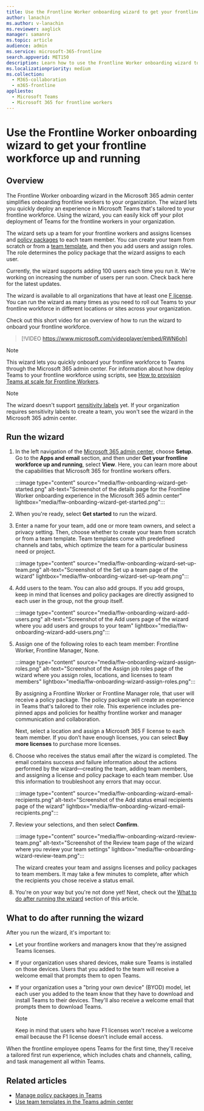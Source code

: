 ```yaml
---
title: Use the Frontline Worker onboarding wizard to get your frontline workforce up and running
author: lanachin
ms.author: v-lanachin
ms.reviewer: aaglick
manager: samanro
ms.topic: article
audience: admin
ms.service: microsoft-365-frontline
search.appverid: MET150
description: Learn how to use the Frontline Worker onboarding wizard to quickly deploy an experience in Teams that's tailored to frontline workers and managers in your organization.
ms.localizationpriority: medium
ms.collection: 
  - M365-collaboration
  - m365-frontline
appliesto: 
  - Microsoft Teams
  - Microsoft 365 for frontline workers
---
```


# Use the Frontline Worker onboarding wizard to get your frontline workforce up and running

## Overview

The Frontline Worker onboarding wizard in the Microsoft 365 admin center simplifies onboarding frontline workers to your organization. The wizard lets you quickly deploy an experience in Microsoft Teams that's tailored to your frontline workforce. Using the wizard, you can easily kick off your pilot deployment of Teams for the frontline workers in your organization.

The wizard sets up a team for your frontline workers and assigns licenses and [policy packages](/microsoftteams/manage-policy-packages) to each team member. You can create your team from scratch or from a [team template](/microsoftteams/get-started-with-teams-templates-in-the-admin-console), and then you add users and assign roles. The role determines the policy package that the wizard assigns to each user.

Currently, the wizard supports adding 100 users each time you run it. We're working on increasing the number of users per run soon. Check back here for the latest updates.

The wizard is available to all organizations that have at least one [F license](https://www.microsoft.com/microsoft-365/enterprise/frontline). You can run the wizard as many times as you need to roll out Teams to your frontline workforce in different locations or sites across your organization.

Check out this short video for an overview of how to run the wizard to onboard your frontline workforce.

> [!VIDEO https://www.microsoft.com/videoplayer/embed/RWN6oh]

> [!NOTE]
> This wizard lets you quickly onboard your frontline workforce to Teams through the Microsoft 365 admin center. For information about how deploy Teams to your frontline workforce using scripts, see [How to provision Teams at scale for Frontline Workers](flw-scripted-deployment.md).

> [!NOTE]
> The wizard doesn't support [sensitivity labels](/microsoftteams/sensitivity-labels) yet. If your organization requires sensitivity labels to create a team, you won't see the wizard in the Microsoft 365 admin center.

## Run the wizard

1. In the left navigation of the [Microsoft 365 admin center](https://admin.microsoft.com/), choose **Setup**. Go to the **Apps and email** section, and then under **Get your frontline workforce up and running**, select **View**. Here, you can learn more about the capabilities that Microsoft 365 for frontline workers offers.

    :::image type="content" source="media/flw-onboarding-wizard-get-started.png" alt-text="Screenshot of the details page for the Frontline Worker onboarding experience in the Microsoft 365 admin center" lightbox="media/flw-onboarding-wizard-get-started.png":::

2. When you're ready, select **Get started** to run the wizard.

3. Enter a name for your team, add one or more team owners, and select a privacy setting. Then, choose whether to create your team from scratch or from a team template. Team templates come with predefined channels and tabs, which optimize the team for a particular business need or project.

    :::image type="content" source="media/flw-onboarding-wizard-set-up-team.png" alt-text="Screenshot of the Set up a team page of the wizard" lightbox="media/flw-onboarding-wizard-set-up-team.png":::

4. Add users to the team. You can also add groups. If you add groups, keep in mind that licenses and policy packages are directly assigned to each user in the group, not the group itself.

    :::image type="content" source="media/flw-onboarding-wizard-add-users.png" alt-text="Screenshot of the Add users page of the wizard where you add users and groups to your team" lightbox="media/flw-onboarding-wizard-add-users.png":::

5. Assign one of the following roles to each team member: Frontline Worker, Frontline Manager, None. 
  
    :::image type="content" source="media/flw-onboarding-wizard-assign-roles.png" alt-text="Screenshot of the Assign job roles page of the wizard where you assign roles, locations, and licenses to team members" lightbox="media/flw-onboarding-wizard-assign-roles.png":::

    By assigning a Frontline Worker or Frontline Manager role, that user will receive a policy package. The policy package will create an experience in Teams that's tailored to their role. This experience includes pre-pinned apps and policies for healthy frontline worker and manager communication and collaboration.

    Next, select a location and assign a Microsoft 365 F license to each team member. If you don’t have enough licenses, you can select **Buy more licenses** to purchase more licenses.  

6. Choose who receives the status email after the wizard is completed. The email contains success and failure information about the actions performed by the wizard&mdash;creating the team, adding team members, and assigning a license and policy package to each team member. Use this information to troubleshoot any errors that may occur.

    :::image type="content" source="media/flw-onboarding-wizard-email-recipients.png" alt-text="Screenshot of the Add status email recipients page of the wizard" lightbox="media/flw-onboarding-wizard-email-recipients.png":::

7. Review your selections, and then select **Confirm**.

    :::image type="content" source="media/flw-onboarding-wizard-review-team.png" alt-text="Screenshot of the Review team page of the wizard where you review your team settings" lightbox="media/flw-onboarding-wizard-review-team.png":::

    The wizard creates your team and assigns licenses and policy packages to team members. It may take a few minutes to complete, after which the recipients you chose receive a status email.

8. You're on your way but you're not done yet! Next, check out the [What to do after running the wizard](#what-to-do-after-running-the-wizard) section of this article.

## What to do after running the wizard

After you run the wizard, it's important to:

- Let your frontline workers and managers know that they're assigned Teams licenses.
- If your organization uses shared devices, make sure Teams is installed on those devices. Users that you added to the team will receive a welcome email that prompts them to open Teams.
- If your organization uses a "bring your own device" (BYOD) model, let each user you added to the team know that they have to download and install Teams to their devices. They'll also receive a welcome email that prompts them to download Teams.

    > [!NOTE]
    > Keep in mind that users who have F1 licenses won't receive a welcome email because the F1 license doesn't include email access.  

When the frontline employee opens Teams for the first time, they'll receive a tailored first run experience, which includes chats and channels, calling, and task management all within Teams.


## Related articles

- [Manage policy packages in Teams](/microsoftteams/manage-policy-packages)
- [Use team templates in the Teams admin center](/microsoftteams/get-started-with-teams-templates-in-the-admin-console)
